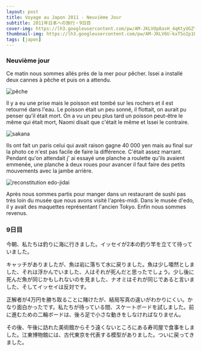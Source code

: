 ```yaml
---
layout: post
title: Voyage au Japon 2011 - Neuvième Jour
subtitle: 2011年日本への旅行・9日目
cover-img: https://lh3.googleusercontent.com/pw/AM-JKLVOp8asH_4qKtyUGZYqflIU3_jJ9POcKT4c5qvLY9Jt-wWxoogul1Tfu1rzfNa117I2_ajGaZBXwKBphb23pZYwaZjYh5RyPRQ7gmOm2CcNP5Cd1wdy1tw4mbJFCrCNFbTRH0FKgGHfL9kOKFou4EXX=w1723-h969-no?authuser=0
thumbnail-img: https://lh3.googleusercontent.com/pw/AM-JKLV6U-kxT5oIp1PjUtIKQgz_MrFvJ5ZedLMgyC3eFhOvcUkRZzGhoMaXYtNpVUjzBwZuN2CA9mbcConnKfWtjFM2XB_n3HcyJy2gMX3B4nsQa5CWxdz2JyTU10hqInn3zNO8U9FbyR7Iv-UZIcFM1B7h=w1723-h969-no?authuser=0
tags: [japon]
---
```


### Neuvième jour

Ce matin nous sommes allés près de la mer pour pêcher. Issei a installé deux cannes à pêche et puis on a attendu. 

![pêche](https://lh3.googleusercontent.com/pw/AM-JKLVUqEVw8Qvn-LBoabRbE_8zxxQctgS-hm91tD13Itf6S0R98QFG0jlUrhnYeakaJu59pVwU0xbSAyc8JIxW3j4uv9Mf-nkc2yz_rhbx3K75MRIeh9xgm2acLPNohjYuDfKHnKr6fYQZ0Guz1HXiXIKX=w848-h480-no?authuser=0)

Il y a eu une prise mais le poisson est tombé sur les rochers et il est retourné dans l'eau. Le poisson était un peu sonné, il flottait, on aurait pu penser qu'il était mort. On a vu un peu plus tard un poisson peut-être le même qui était mort, Naomi disait que c'était le même et Issei le contraire. 

![sakana](https://lh3.googleusercontent.com/pw/AM-JKLWHnDYqldjWtrMkhbE1JbHN5ndqyuT5Do-FrpoOOcFnPmHBj94ZdPA6J3KigCEWQxO88hdFYMTFeIlymaubiRiQ-wVdnsx0OvKUHmV9UFfOUJpYMfrsk9Lc1-jxIBp93Ywh1ykKrxv38Li7X0pU3NIR=w1723-h969-no?authuser=0)

Ils ont fait un paris celui qui avait raison gagne 40 000 yen mais au final sur la photo ce n'est pas facile de faire la différence. C'était assez marrant. Pendant qu'on attendait j' ai essayé une planche a roulette qu'ils avaient emmenée, une planche à deux roues pour avancer il faut faire des petits mouvements avec la jambe arrière. 

![reconstitution edo-jidai](https://lh3.googleusercontent.com/pw/AM-JKLUGViGMizkP5sTMMMgN_Yl2m7XVErWWRGloanUxm7SoAs9wsiKaZhlJ4MIv6g7Lkg-9y4vfxvC0gj0IhXCm42a7N5UFlX2GtnxoSby-Gq826bIZlhKcGM8YtUD5iW9PxOyu0XtQ8JsTMlD0n-BPTKEo=w1723-h969-no?authuser=0)

Après nous sommes partis pour manger dans un restaurant de sushi pas très loin du musée que nous avons visité l'après-midi. Dans le musée d'edo, il y avait des maquettes représentant l'ancien Tokyo. Enfin nous sommes revenus. 

### 9日目

今朝、私たちは釣りに海に行きました。イッセイが2本の釣り竿を立てて待っていました。

キャッチがありましたが、魚は岩に落ちて水に戻りました。魚は少し唖然としました、それは浮かんでいました、人はそれが死んだと思ったでしょう。少し後に死んだ魚が同じかもしれないのを見ました、ナオミはそれが同じであると言いました、そしてイッセイは反対です。

正解者が4万円を勝ち取ることに賭けたが、結局写真の違いがわかりにくい。かなり面白かったです。私たちが待っている間、スケートボードを試しました。前に進むための二輪ボードは、後ろ足で小さな動きをしなければなりません。

その後、午後に訪れた美術館からそう遠くないところにある寿司屋で食事をしました。江東博物館には、古代東京を代表する模型がありました。ついに戻ってきました。